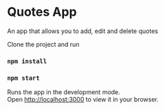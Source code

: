 # Quotes App
An app that allows you to add, edit and delete quotes

Clone the project and run
### `npm install`
### `npm start`

Runs the app in the development mode.\
Open [http://localhost:3000](http://localhost:3000) to view it in your browser.
